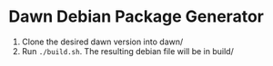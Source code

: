 # Dawn Debian Package Generator

1) Clone the desired dawn version into dawn/
2) Run `./build.sh`. The resulting debian file will be in build/
